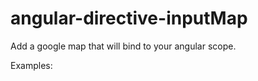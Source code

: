 angular-directive-inputMap
==========================

Add a google map that will bind to your angular scope.

Examples:

<input-map id="area_geo_pt" variable="area.geo" selectors="MARKER" style="height:400px;"/>
<input-map id="area_geo_cir" variable="area.block" color="#00FF00" selectors="RECTANGLE|CIRCLE" style="height:400px;"/>
<input-map id="area_geo_any" variable="area.anywhere" zoom="5" selectors="RECTANGLE|CIRCLE|MARKER" style="height:400px;"/>
